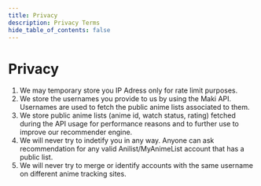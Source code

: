 ```yaml
---
title: Privacy
description: Privacy Terms
hide_table_of_contents: false
---
```


# Privacy

1. We may temporary store you IP Adress only for rate limit purposes.
2. We store the usernames you provide to us by using the Maki API. Usernames are used to fetch the public anime lists associated to them.
3. We store public anime lists (anime id, watch status, rating) fetched during the API usage for performance reasons and to further use to improve our recommender engine.
4. We will never try to indetify you in any way. Anyone can ask recommendation for any valid Anilist/MyAnimeList account that has a public list.
4. We will never try to merge or identify accounts with the same username on different anime tracking sites.
